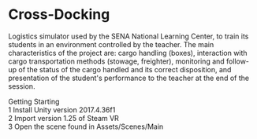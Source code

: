 # Cross-Docking
Logistics simulator used by the SENA National Learning Center, to train its students in an environment controlled by the teacher. The main characteristics of the project are: cargo handling (boxes), interaction with cargo transportation methods (stowage, freighter), monitoring and follow-up of the status of the cargo handled and its correct disposition, and presentation of the student's performance to the teacher at the end of the session.

Getting Starting<br>
1 Install Unity version 2017.4.36f1<br>
2 Import version 1.25 of Steam VR<br>
3 Open the scene found in Assets/Scenes/Main<br>
